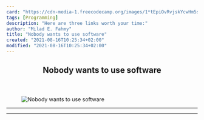```yaml
---
card: "https://cdn-media-1.freecodecamp.org/images/1*tEpiOvRvjskYcwHm5slbbg.jpeg"
tags: [Programming]
description: "Here are three links worth your time:"
author: "Milad E. Fahmy"
title: "Nobody wants to use software"
created: "2021-08-16T10:25:34+02:00"
modified: "2021-08-16T10:25:34+02:00"
---
```

<div class="site-wrapper">
<main id="site-main" class="site-main outer">
<div class="inner">
<article class="post-full post tag-programming tag-web-development tag-design tag-tech tag-startup ">
<header class="post-full-header">
<h1 class="post-full-title">Nobody wants to use software</h1>
</header>
<figure class="post-full-image">
<picture>
<source media="(max-width: 700px)" sizes="1px" srcset="data:image/gif;base64,R0lGODlhAQABAIAAAAAAAP///yH5BAEAAAAALAAAAAABAAEAAAIBRAA7 1w">
<source media="(min-width: 701px)" sizes="(max-width: 800px) 400px,
(max-width: 1170px) 700px,
1400px" srcset="https://cdn-media-1.freecodecamp.org/images/1*tEpiOvRvjskYcwHm5slbbg.jpeg 300w,
https://cdn-media-1.freecodecamp.org/images/1*tEpiOvRvjskYcwHm5slbbg.jpeg 600w,
https://cdn-media-1.freecodecamp.org/images/1*tEpiOvRvjskYcwHm5slbbg.jpeg 1000w,
https://cdn-media-1.freecodecamp.org/images/1*tEpiOvRvjskYcwHm5slbbg.jpeg 2000w">
<img onerror="this.style.display='none'" src="https://cdn-media-1.freecodecamp.org/images/1*tEpiOvRvjskYcwHm5slbbg.jpeg" alt="Nobody wants to use software">
</picture>
</figure>
<section class="post-full-content">
<div class="post-content">
</div>
<hr>
<hr>
</section>
</article>
</div>
</main>
</div>
<!-- Google Tag Manager (noscript) -->
<!-- End Google Tag Manager (noscript) -->
